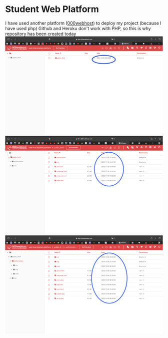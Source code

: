 <h1>Student Web Platform</h1>
I have used another platform (<a href="https://www.000webhost.com">000webhost</a>) to deploy my project (because I have used php) Github and Heroku don't work with PHP, so this is why repository has been created today 
<img src="img/first-scr.png">
<img src="img/second-scr.png">
<img src="img/third-scr.png">